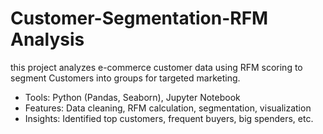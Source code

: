 # Customer-Segmentation-RFM Analysis 
this project analyzes e-commerce customer data using RFM scoring to segment Customers into groups for targeted marketing.

- Tools: Python (Pandas, Seaborn), Jupyter Notebook
- Features: Data cleaning, RFM calculation, segmentation, visualization
- Insights: Identified top customers, frequent buyers, big spenders, etc.
